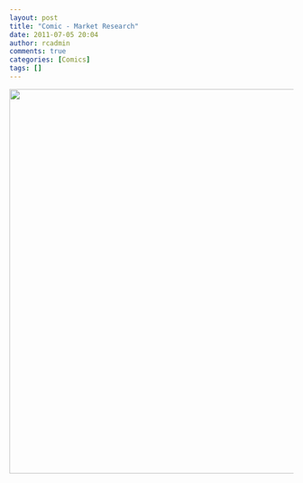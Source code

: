 ```yaml
---
layout: post
title: "Comic - Market Research"
date: 2011-07-05 20:04
author: rcadmin
comments: true
categories: [Comics]
tags: []
---
```

<a href="http://bitsmack.com/wp/2011/07/05/comic-market-research/"><img src="http://dl.bitsmack.com/uploads/2011/07/20110705.jpg" alt="" title="I don't think we needed to waste a whole sheet of paper to write down what we know about women" width="680" height="680" class="alignnone size-full wp-image-2236" /></a>
